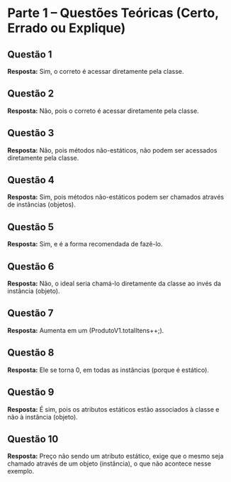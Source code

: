# Parte 1 – Questões Teóricas (Certo, Errado ou Explique)

## Questão 1
**Resposta:** Sim, o correto é acessar diretamente pela classe.

## Questão 2
**Resposta:** Não, pois o correto é acessar diretamente pela classe.

## Questão 3
**Resposta:** Não, pois métodos não-estáticos, não podem ser acessados diretamente pela classe.

## Questão 4
**Resposta:** Sim, pois métodos não-estáticos podem ser chamados através de instâncias (objetos).

## Questão 5
**Resposta:** Sim, e é a forma recomendada de fazê-lo.

## Questão 6
**Resposta:** Não, o ideal seria chamá-lo diretamente da classe ao invés da instância (objeto).

## Questão 7
**Resposta:** Aumenta em um (ProdutoV1.totalItens++;).

## Questão 8
**Resposta:** Ele se torna 0, em todas as instâncias (porque é estático).

## Questão 9
**Resposta:** É sim, pois os atributos estáticos estão associados à classe e não à instância (objeto).

## Questão 10
**Resposta:** Preço não sendo um atributo estático, exige que o mesmo seja chamado através de um objeto (instância), o que não acontece nesse exemplo.